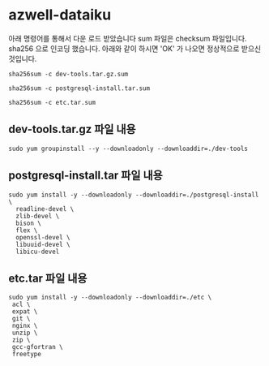 # azwell-dataiku

<ore>
	아래 명령어를 통해서 다운 로드 받았습니다
	sum 파일은 checksum 파일입니다.
	sha256 으로 인코딩 했습니다.
	아래와 같이 하시면 'OK' 가 나오면 정상적으로 받으신 것입니다.

	sha256sum -c dev-tools.tar.gz.sum

	sha256sum -c postgresql-install.tar.sum

	sha256sum -c etc.tar.sum

</ore>

## dev-tools.tar.gz 파일 내용

```
sudo yum groupinstall --y --downloadonly --downloaddir=./dev-tools
```

## postgresql-install.tar 파일 내용
```
sudo yum install -y --downloadonly --downloaddir=./postgresql-install \
  readline-devel \
  zlib-devel \
  bison \
  flex \
  openssl-devel \
  libuuid-devel \
  libicu-devel
```

## etc.tar 파일 내용
```
sudo yum install -y --downloadonly --downloaddir=./etc \
 acl \
 expat \
 git \
 nginx \
 unzip \
 zip \
 gcc-gfortran \
 freetype
 ```

